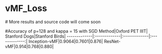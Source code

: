 # vMF_Loss
# More results and source code will come soon

#Accuracy of p=128 and kappa = 15 with SGD
Method|Oxford PET IIIT| Stanford Dogs|Stanford Birds|
-------------|:-------------|:-------------|:-------------:|
Inception-vMF|0.9064|0.7601|0.876|
ResNet-vMF|0.914|0.768|0.880|


